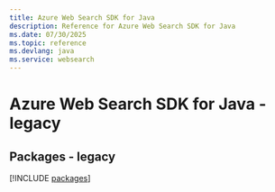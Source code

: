 ```yaml
---
title: Azure Web Search SDK for Java
description: Reference for Azure Web Search SDK for Java
ms.date: 07/30/2025
ms.topic: reference
ms.devlang: java
ms.service: websearch
---
```

# Azure Web Search SDK for Java - legacy
## Packages - legacy
[!INCLUDE [packages](web-search-index.md)]